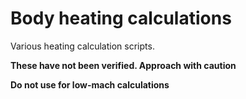 
# Body heating calculations

Various heating calculation scripts.

**These have not been verified. Approach with caution**

**Do not use for low-mach calculations**
